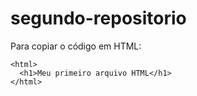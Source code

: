 # segundo-repositorio

Para copiar o código em HTML:
```
<html>
  <h1>Meu primeiro arquivo HTML</h1>
</html>
```
